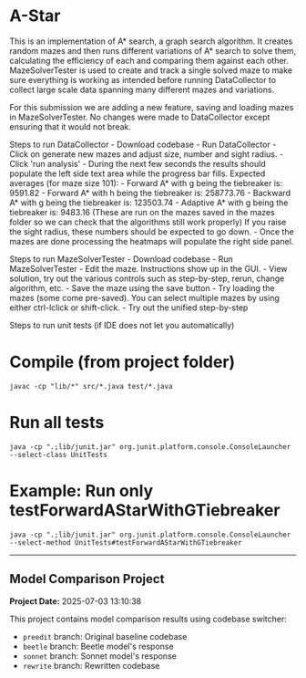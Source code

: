 # A-Star
This is an implementation of A* search, a graph search algorithm. It creates random mazes and then runs different variations of A* search to solve them, calculating the efficiency of each and comparing them against each other. MazeSolverTester is used to create and track a single solved maze to make sure everything is working as intended before running DataCollector to collect large scale data spanning many different mazes and variations.

For this submission we are adding a new feature, saving and loading mazes in MazeSolverTester. No changes were made to DataCollector except ensuring that it would not break.

Steps to run DataCollector
    - Download codebase
    - Run DataCollector
    - Click on generate new mazes and adjust size, number and sight radius.
    - Click 'run analysis'
    - During the next few seconds the results should populate the left side text area while the progress bar fills.
        Expected averages (for maze size 101): 
        - Forward A* with g being the tiebreaker is: 9591.82
        - Forward A* with h being the tiebreaker is: 258773.76
        - Backward A* with g being the tiebreaker is: 123503.74
        - Adaptive A* with g being the tiebreaker is: 9483.16
        (These are run on the mazes saved in the mazes folder so we can check that the algorithms still work properly)
        If you raise the sight radius, these numbers should be expected to go down.
    - Once the mazes are done processing the heatmaps will populate the right side panel.


Steps to run MazeSolverTester
    - Download codebase
    - Run MazeSolverTester
    - Edit the maze. Instructions show up in the GUI.
    - View solution, try out the various controls such as step-by-step, rerun, change algorithm, etc.
    - Save the maze using the save button
    - Try loading the mazes (some come pre-saved). You can select multiple mazes by using either ctrl-lclick or shift-click.
    - Try out the unified step-by-step

Steps to run unit tests (if IDE does not let you automatically)
# Compile (from project folder)
    javac -cp "lib/*" src/*.java test/*.java
# Run all tests
    java -cp ".;lib/junit.jar" org.junit.platform.console.ConsoleLauncher --select-class UnitTests
# Example: Run only testForwardAStarWithGTiebreaker
    java -cp ".;lib/junit.jar" org.junit.platform.console.ConsoleLauncher --select-method UnitTests#testForwardAStarWithGTiebreaker

---

## Model Comparison Project

**Project Date:** 2025-07-03 13:10:38

This project contains model comparison results using codebase switcher:

- `preedit` branch: Original baseline codebase
- `beetle` branch: Beetle model's response
- `sonnet` branch: Sonnet model's response
- `rewrite` branch: Rewritten codebase

